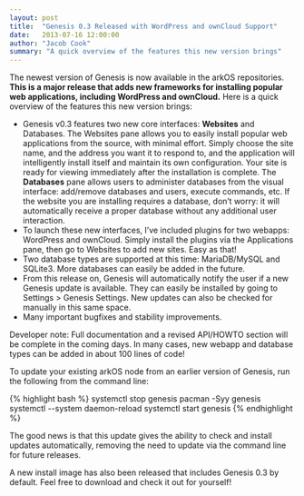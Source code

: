 ```yaml
---
layout: post
title:  "Genesis 0.3 Released with WordPress and ownCloud Support"
date:   2013-07-16 12:00:00
author: "Jacob Cook"
summary: "A quick overview of the features this new version brings"
---
```

The newest version of Genesis is now available in the arkOS repositories. **This is a major release that adds new frameworks for installing popular web applications, including WordPress and ownCloud.** Here is a quick overview of the features this new version brings:

 * Genesis v0.3 features two new core interfaces: **Websites** and Databases. The Websites pane allows you to easily install popular web applications from the source, with minimal effort. Simply choose the site name, and the address you want it to respond to, and the application will intelligently install itself and maintain its own configuration. Your site is ready for viewing immediately after the installation is complete. The **Databases** pane allows users to administer databases from the visual interface: add/remove databases and users, execute commands, etc. If the website you are installing requires a database, don’t worry: it will automatically receive a proper database without any additional user interaction.
 * To launch these new interfaces, I’ve included plugins for two webapps: WordPress and ownCloud. Simply install the plugins via the Applications pane, then go to Websites to add new sites. Easy as that!
 * Two database types are supported at this time: MariaDB/MySQL and SQLite3. More databases can easily be added in the future.
 * From this release on, Genesis will automatically notify the user if a new Genesis update is available. They can easily be installed by going to Settings > Genesis Settings. New updates can also be checked for manually in this same space.
 * Many important bugfixes and stability improvements.

Developer note: Full documentation and a revised API/HOWTO section will be complete in the coming days. In many cases, new webapp and database types can be added in about 100 lines of code!

To update your existing arkOS node from an earlier version of Genesis, run the following from the command line:

{% highlight bash %}
systemctl stop genesis
pacman -Syy genesis
systemctl --system daemon-reload
systemctl start genesis
{% endhighlight %}

The good news is that this update gives the ability to check and install updates automatically, removing the need to update via the command line for future releases.

A new install image has also been released that includes Genesis 0.3 by default. Feel free to download and check it out for yourself!
